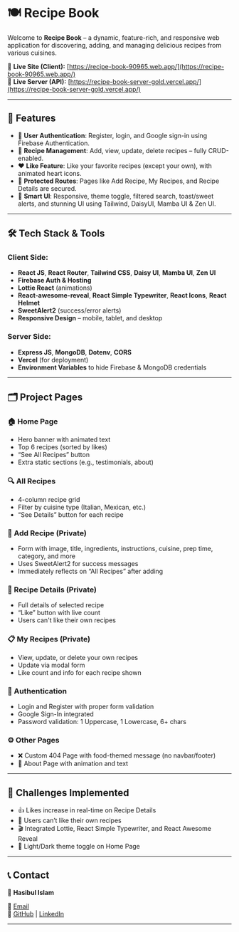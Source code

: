 # 🍽️ Recipe Book

Welcome to **Recipe Book** – a dynamic, feature-rich, and responsive web application for discovering, adding, and managing delicious recipes from various cuisines.

🔗 **Live Site (Client):** [https://recipe-book-90965.web.app/](https://recipe-book-90965.web.app/)  
🔗 **Live Server (API):** [https://recipe-book-server-gold.vercel.app/](https://recipe-book-server-gold.vercel.app/)

---

## 🚀 Features

- 👤 **User Authentication**: Register, login, and Google sign-in using Firebase Authentication.
- 🧾 **Recipe Management**: Add, view, update, delete recipes – fully CRUD-enabled.
- ❤️ **Like Feature**: Like your favorite recipes (except your own), with animated heart icons.
- 🔐 **Protected Routes**: Pages like Add Recipe, My Recipes, and Recipe Details are secured.
- 🧠 **Smart UI**: Responsive, theme toggle, filtered search, toast/sweet alerts, and stunning UI using Tailwind, DaisyUI, Mamba UI & Zen UI.



---

## 🛠️ Tech Stack & Tools

### Client Side:
- **React JS**, **React Router**, **Tailwind CSS**, **Daisy UI**, **Mamba UI**, **Zen UI**
- **Firebase Auth & Hosting**
- **Lottie React** (animations)
- **React-awesome-reveal**, **React Simple Typewriter**, **React Icons**, **React Helmet**
- **SweetAlert2** (success/error alerts)
- **Responsive Design** – mobile, tablet, and desktop

### Server Side:
- **Express JS**, **MongoDB**, **Dotenv**, **CORS**
- **Vercel** (for deployment)
- **Environment Variables** to hide Firebase & MongoDB credentials

---

## 🗂️ Project Pages

### 🏠 Home Page
- Hero banner with animated text
- Top 6 recipes (sorted by likes)
- “See All Recipes” button
- Extra static sections (e.g., testimonials, about)

### 🔍 All Recipes
- 4-column recipe grid
- Filter by cuisine type (Italian, Mexican, etc.)
- “See Details” button for each recipe

### 📝 Add Recipe (Private)
- Form with image, title, ingredients, instructions, cuisine, prep time, category, and more
- Uses SweetAlert2 for success messages
- Immediately reflects on “All Recipes” after adding

### 🔎 Recipe Details (Private)
- Full details of selected recipe
- “Like” button with live count
- Users can't like their own recipes

### 📋 My Recipes (Private)
- View, update, or delete your own recipes
- Update via modal form
- Like count and info for each recipe shown

### 🔐 Authentication
- Login and Register with proper form validation
- Google Sign-In integrated
- Password validation: 1 Uppercase, 1 Lowercase, 6+ chars

### ⚙️ Other Pages
- ❌ Custom 404 Page with food-themed message (no navbar/footer)
- 📄 About Page with animation and text


---

## 🧠 Challenges Implemented

- 👍 Likes increase in real-time on Recipe Details
- 👀 Users can’t like their own recipes
- 🎬 Integrated Lottie, React Simple Typewriter, and React Awesome Reveal
- 🎨 Light/Dark theme toggle on Home Page
---


## 📞 Contact

👤 **Hasibul Islam**  

📧 [Email](mailto:your-email@example.com)  
🔗 [GitHub](https://github.com/web-hasib) | [LinkedIn](https://www.linkedin.com/in/-hasibul-islam-/)

---

